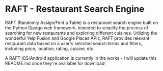 # RAFT - Restaurant Search Engine

RAFT (Randomly Assign/Find a Table) is a restaurant search engine built on the Python Django web framework, intended to simplify the process of searching for new restaurants and exploring different cuisines. Utilizing the wonderful Yelp Fusion and Google Places APIs, RAFT provides relevant restaurant data based on a user's selected search terms and filters, including price, location, rating, cuisine, etc.

A RAFT iOS/Android application is currently in the works - I will update this README.md once they're available for download!
